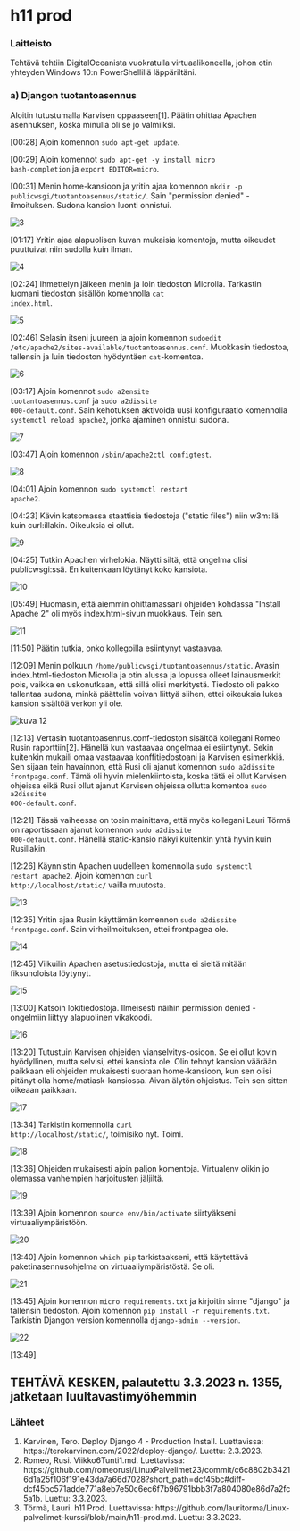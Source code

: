 <h1>h11 prod</h1>

<h3>Laitteisto</h3>

Tehtävä tehtiin DigitalOceanista vuokratulla virtuaalikoneella, johon otin yhteyden Windows 10:n PowerShellillä läppäriltäni.

<h3>a) Djangon tuotantoasennus</h3>

Aloitin tutustumalla Karvisen oppaaseen[1]. Päätin ohittaa Apachen asennuksen, koska minulla oli se jo valmiiksi.

[00:28] Ajoin komennon <code>sudo apt-get update</code>.

[00:29] Ajoin komennot <code>sudo apt-get -y install micro bash-completion</code> ja <code>export EDITOR=micro</code>.

[00:31] Menin home-kansioon ja yritin ajaa komennon <code>mkdir -p publicwsgi/tuotantoasennus/static/</code>. Sain "permission denied" -ilmoituksen. Sudona kansion luonti onnistui.

![3](https://user-images.githubusercontent.com/105177604/222707079-2c2853a9-1aab-425b-814a-630b29ae46d4.JPG)

[01:17] Yritin ajaa alapuolisen kuvan mukaisia komentoja, mutta oikeudet puuttuivat niin sudolla kuin ilman.

![4](https://user-images.githubusercontent.com/105177604/222707101-d7057930-7ff1-4a9c-a57d-142fd18269ef.JPG)

[02:24] Ihmettelyn jälkeen menin ja loin tiedoston Microlla. Tarkastin luomani tiedoston sisällön komennolla <code>cat index.html</code>.

![5](https://user-images.githubusercontent.com/105177604/222707120-e8ea643c-5c74-487f-b11f-4cf3cc889ca6.JPG)

[02:46] Selasin itseni juureen ja ajoin komennon <code>sudoedit /etc/apache2/sites-available/tuotantoasennus.conf</code>. Muokkasin tiedostoa, tallensin ja luin tiedoston hyödyntäen <code>cat</code>-komentoa.

![6](https://user-images.githubusercontent.com/105177604/222707137-e01ce057-fdef-4bea-90c0-f5db8baa5a96.JPG)

[03:17] Ajoin komennot <code>sudo a2ensite tuotantoasennus.conf</code> ja <code>sudo a2dissite 000-default.conf</code>. Sain kehotuksen aktivoida uusi konfiguraatio komennolla <code>systemctl reload apache2</code>, jonka ajaminen onnistui sudona.

![7](https://user-images.githubusercontent.com/105177604/222707154-8663c3bf-11f1-47c5-af68-eba249499134.JPG)

[03:47] Ajoin komennon <code>/sbin/apache2ctl configtest</code>.

![8](https://user-images.githubusercontent.com/105177604/222707190-f419f866-4d53-4da0-9034-754ffef5c23a.JPG)

[04:01] Ajoin komennon <code>sudo systemctl restart apache2</code>.

[04:23] Kävin katsomassa staattisia tiedostoja ("static files") niin w3m:llä kuin curl:illakin. Oikeuksia ei ollut.

![9](https://user-images.githubusercontent.com/105177604/222707220-9762799f-9f1b-4d04-8450-62365efc2597.JPG)

[04:25] Tutkin Apachen virhelokia. Näytti siltä, että ongelma olisi  publicwsgi:ssä. En kuitenkaan löytänyt koko kansiota.

![10](https://user-images.githubusercontent.com/105177604/222707235-a12aa243-90f3-4594-b86c-0f97f0c0cdd1.JPG)

[05:49] Huomasin, että aiemmin ohittamassani ohjeiden kohdassa "Install Apache 2" oli myös index.html-sivun muokkaus. Tein sen.

![11](https://user-images.githubusercontent.com/105177604/222707253-e7bafc11-85fe-4585-a022-6dc902f575a6.JPG)

[11:50] Päätin tutkia, onko kollegoilla esiintynyt vastaavaa. 

[12:09] Menin polkuun <code>/home/publicwsgi/tuotantoasennus/static</code>. Avasin index.html-tiedoston Microlla ja otin alussa ja lopussa olleet lainausmerkit pois, vaikka en uskonutkaan, että sillä olisi merkitystä. Tiedosto oli pakko tallentaa sudona, minkä päättelin voivan liittyä siihen, ettei oikeuksia lukea kansion sisältöä verkon yli ole.

![kuva 12](https://user-images.githubusercontent.com/105177604/222707279-ac94fa51-47c0-484b-84fd-2a1bbcd18a8c.JPG)

[12:13] Vertasin tuotantoasennus.conf-tiedoston sisältöä kollegani Romeo Rusin raporttiin[2]. Hänellä kun vastaavaa ongelmaa ei esiintynyt. Sekin kuitenkin mukaili omaa vastaavaa konffitiedostoani ja Karvisen esimerkkiä. Sen sijaan tein havainnon, että Rusi oli ajanut komennon <code>sudo a2dissite frontpage.conf</code>. Tämä oli hyvin mielenkiintoista, koska tätä ei ollut Karvisen ohjeissa eikä Rusi ollut ajanut Karvisen ohjeissa ollutta komentoa <code>sudo a2dissite 000-default.conf</code>.

[12:21] Tässä vaiheessa on tosin mainittava, että myös kollegani Lauri Törmä on raportissaan ajanut komennon <code>sudo a2dissite 000-default.conf</code>. Hänellä static-kansio näkyi kuitenkin yhtä hyvin kuin Rusillakin.

[12:26] Käynnistin Apachen uudelleen komennolla <code>sudo systemctl restart apache2</code>. Ajoin komennon <code>curl http://localhost/static/</code> vailla muutosta.

![13](https://user-images.githubusercontent.com/105177604/222707295-1c9fdff6-fff6-41eb-9e03-b45a55968d73.JPG)

[12:35] Yritin ajaa Rusin käyttämän komennon <code>sudo a2dissite frontpage.conf</code>. Sain virheilmoituksen, ettei frontpagea ole.

![14](https://user-images.githubusercontent.com/105177604/222707312-8a559fed-ca9e-4bc4-8395-ffdc6689d149.JPG)

[12:45] Vilkuilin Apachen asetustiedostoja, mutta ei sieltä mitään fiksunoloista löytynyt.

![15](https://user-images.githubusercontent.com/105177604/222707335-6d49ed57-b4e3-45e8-9324-7b7d19257754.JPG)

[13:00] Katsoin lokitiedostoja. Ilmeisesti näihin permission denied -ongelmiin liittyy alapuolinen vikakoodi.

![16](https://user-images.githubusercontent.com/105177604/222707355-b77dd484-63e8-4fea-bfd5-80df0368a6c9.JPG)

[13:20] Tutustuin Karvisen ohjeiden vianselvitys-osioon. Se ei ollut kovin hyödyllinen, mutta selvisi, ettei kansiota ole. Olin tehnyt kansion väärään paikkaan eli ohjeiden mukaisesti suoraan home-kansioon, kun sen olisi pitänyt olla home/matiask-kansiossa. Aivan älytön ohjeistus. Tein sen sitten oikeaan paikkaan.

![17](https://user-images.githubusercontent.com/105177604/222710174-5d4ed129-4873-4915-a8dc-65711cca6213.JPG)

[13:34] Tarkistin komennolla <code>curl http://localhost/static/</code>, toimisiko nyt. Toimi.

![18](https://user-images.githubusercontent.com/105177604/222710753-eae0bc29-5b5b-4200-a978-2fa781bd2517.JPG)

[13:36] Ohjeiden mukaisesti ajoin paljon komentoja. Virtualenv olikin jo olemassa vanhempien harjoitusten jäljiltä.

![19](https://user-images.githubusercontent.com/105177604/222711212-e81e6ec1-0841-4160-acbb-222227a1b5af.JPG)

[13:39] Ajoin komennon <code>source env/bin/activate</code> siirtyäkseni virtuaaliympäristöön.

![20](https://user-images.githubusercontent.com/105177604/222711514-cb9c748a-74a7-48f1-8e0c-e94a565a5a2d.JPG)

[13:40] Ajoin komennon <code>which pip</code> tarkistaakseni, että käytettävä paketinasennusohjelma on virtuaaliympäristöstä. Se oli.

![21](https://user-images.githubusercontent.com/105177604/222712388-b7c7c623-9193-44ec-a463-484008712658.JPG)

[13:45] Ajoin komennon <code>micro requirements.txt</code> ja kirjoitin sinne "django" ja tallensin tiedoston. Ajoin komennon <code>pip install -r requirements.txt</code>. Tarkistin Djangon version komennolla <code>django-admin --version</code>.

![22](https://user-images.githubusercontent.com/105177604/222713162-360e2289-4fbf-48fa-a410-1b9722deac8e.JPG)

[13:49] 


<h2>TEHTÄVÄ KESKEN, palautettu 3.3.2023 n. 1355, jatketaan luultavastimyöhemmin</h2>



<h3>Lähteet</h3>

<ol>
<li>Karvinen, Tero. Deploy Django 4 - Production Install. Luettavissa: https://terokarvinen.com/2022/deploy-django/. Luettu: 2.3.2023.</li>
<li>Romeo, Rusi. Viikko6Tunti1.md. Luettavissa: https://github.com/romeorusi/LinuxPalvelimet23/commit/c6c8802b34216d1a25f106f191e43da7a66d7028?short_path=dcf45bc#diff-dcf45bc571adde771a8eb7e50c6ec6f7b96791bbb3f7a804080e86d7a2fc5a1b. Luettu: 3.3.2023.</li>
<li>Törmä, Lauri. h11 Prod. Luettavissa: https://github.com/lauritorma/Linux-palvelimet-kurssi/blob/main/h11-prod.md. Luettu: 3.3.2023.</li>
</ol>
